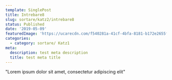 ```yaml
---
template: SinglePost
title: Intrebare8
slug: sortare/katz2/intrebare8
status: Published
date: '2019-05-09'
featuredImage: 'https://ucarecdn.com/f540281a-41cf-4bfa-8181-b172e2655fba/-/crop/1632x1777/0,672/-/preview/'
categories:
  - category: sortare/ Katz1
meta:
  description: test meta description
  title: test meta title
---
```


"Lorem ipsum dolor sit amet, consectetur adipiscing elit"
